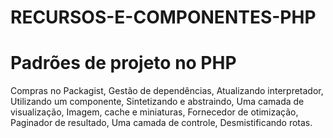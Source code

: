 # RECURSOS-E-COMPONENTES-PHP
# Padrões de projeto no PHP
Compras no Packagist,
Gestão de dependências,
Atualizando interpretador,
Utilizando um componente,
Sintetizando e abstraindo,
Uma camada de visualização,
Imagem, cache e miniaturas,
Fornecedor de otimização,
Paginador de resultado,
Uma camada de controle,
Desmistificando rotas.
